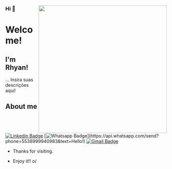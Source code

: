 <!--
**SananFoisi/SananFoisi** is a ✨ _special_ ✨ repository because its `README.md` (this file) appears on your GitHub profile.
### Hi there 👋
Here are some ideas to get you started:

- 🔭 I’m currently working on ...
- 🌱 I’m currently learning ...
- 👯 I’m looking to collaborate on ...
- 🤔 I’m looking for help with ...
- 💬 Ask me about ...
- 📫 How to reach me: ...
- 😄 Pronouns: ...
- ⚡ Fun fact: ...
-->

### Hi 👋<img align="right" width="400" height="400" src="coloque_o_link_de_uma_foto_ou_gif_aqui">
 
# Welcome!
 
## I'm Rhyan!
 
… Insira suas descrições aqui!
 
 
## About me 
[![Linkedin Badge](https://img.shields.io/badge/-LinkedIn-blue?style=flat-square&logo=Linkedin&logoColor=white&link=https://www.linkedin.com/in/rhyan-inacio/)](https://www.linkedin.com/in/rhyan-inacio/)
[![Whatsapp Badge](https://img.shields.io/badge/-Whatsapp-4CA143?style=flat-square&labelColor=4CA143&logo=whatsapp&logoColor=white&link=https://api.whatsapp.com/send?phone=5538999940983&text=Hello!)](https://api.whatsapp.com/send?phone=5538999940983&text=Hello!)
[![Gmail Badge](https://img.shields.io/badge/-Gmail-c14438?style=flat-square&logo=Gmail&logoColor=white&link=mailto:rhyanalves68@gmail.com)](mailto:rhyanalves68@gmail.com)
 
- Thanks for visiting. 
 
- Enjoy it!! o/
